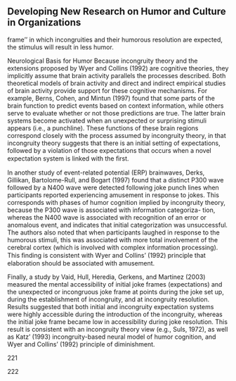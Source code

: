 ## Developing New Research on Humor and Culture in Organizations

frame’’ in which incongruities and their humorous resolution are expected, the stimulus will result in less humor.

Neurological Basis for Humor Because incongruity theory and the extensions proposed by Wyer and Collins (1992) are cognitive theories, they implicitly assume that brain activity parallels the processes described. Both theoretical models of brain activity and direct and indirect empirical studies of brain activity provide support for these cognitive mechanisms. For example, Berns, Cohen, and Mintun (1997) found that some parts of the brain function to predict events based on context information, while others serve to evaluate whether or not those predictions are true. The latter brain systems become activated when an unexpected or surprising stimuli appears (i.e., a punchline). These functions of these brain regions correspond closely with the process assumed by incongruity theory, in that incongruity theory suggests that there is an initial setting of expectations, followed by a violation of those expectations that occurs when a novel expectation system is linked with the ﬁrst.

In another study of event-related potential (ERP) brainwaves, Derks, Gillikan, Bartolome-Rull, and Bogart (1997) found that a distinct P300 wave followed by a N400 wave were detected following joke punch lines when participants reported experiencing amusement in response to jokes. This corresponds with phases of humor cognition implied by incongruity theory, because the P300 wave is associated with information categoriza- tion, whereas the N400 wave is associated with recognition of an error or anomalous event, and indicates that initial categorization was unsuccessful. The authors also noted that when participants laughed in response to the humorous stimuli, this was associated with more total involvement of the cerebral cortex (which is involved with complex information processing). This ﬁnding is consistent with Wyer and Collins’ (1992) principle that elaboration should be associated with amusement.

Finally, a study by Vaid, Hull, Heredia, Gerkens, and Martinez (2003) measured the mental accessibility of initial joke frames (expectations) and the unexpected or incongruous joke frame at points during the joke set up, during the establishment of incongruity, and at incongruity resolution. Results suggested that both initial and incongruity expectation systems were highly accessible during the introduction of the incongruity, whereas the initial joke frame became low in accessibility during joke resolution. This result is consistent with an incongruity theory view (e.g., Suls, 1972), as well as Katz’ (1993) incongruity-based neural model of humor cognition, and Wyer and Collins’ (1992) principle of diminishment.

221

222